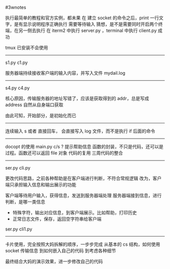 #3wnotes

执行最简单的教程和官方实例，都未果
在 建立 socket 的命令之后，print 一行文字，是有显示说明程序正确执行
需要等待输入
猜想，是不是需要同时开启两个终端，在另一侧去执行
在 iterm2 中执行 server.py ，terminal 中执行 client.py
成功


tmux 已安装不会使用

---

s1.py
c1.py

服务器端持续接收客户端的输入内容，并写入文件 mydail.log

---

s4.py
c4.py

核心原因，传输服务器的地址写错了，应该是获取得到的 addr，总是写成 address
自然从自身端口获取

由此可知，开始部分，是初始化而已

---

连续输入 s 或者 直接回车， 会直接写入 log 文件，而不是执行 if 后面的命令


---

docopt 的使用 main.py c/s
? 提示帮助信息
函数的封装，不只是代码，还可以是过程。函数还可以返回 file 对象
代码的复用
三周代码的整合

---

ser.py cli.py

更改代码思路，之前各种帮助是在客户端进行判断，不符合常规逻辑
改为，客户端只承担输入信息和输出展示的功能

客户端等待用户输入，获得信息，发送到服务器端处理
服务器端接到信息，进行判断，是哪一类信息
- 特殊字符，输出对应信息，到客户端展示。比如帮助，打印历史
- 正常日志文件，保存，返回空字符串给客户端

ser.py cli1.py

----

卡片使用，完全按照大妈拆解的顺序，一步步完成
从基本的 cs 结构，如何使用 socket 传输信息
到如何嵌入自己的代码
到考虑各种细节

最终结合大妈的演示效果，进一步修改自己的代码

